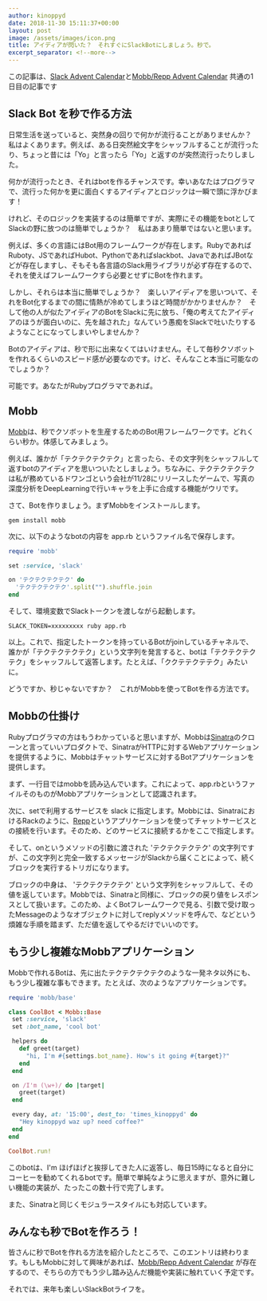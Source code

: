```yaml
---
author: kinoppyd
date: 2018-11-30 15:11:37+00:00
layout: post
image: /assets/images/icon.png
title: アイディアが閃いた？　それすぐにSlackBotにしましょう。秒で。
excerpt_separator: <!--more-->
---
```


この記事は、[Slack Advent Calendar](https://qiita.com/advent-calendar/2018/slack)と[Mobb/Repp Advent Calendar](https://qiita.com/advent-calendar/2018/mobb-repp) 共通の1日目の記事です





## Slack Bot を秒で作る方法


日常生活を送っていると、突然身の回りで何かが流行ることがありませんか？　私はよくあります。例えば、ある日突然絵文字をシャッフルすることが流行ったり、ちょっと昔には「Yo」と言ったら「Yo」と返すのが突然流行ったりしました。

何かが流行ったとき、それはbotを作るチャンスです。幸いあなたはプログラマで、流行った何かを更に面白くするアイディアとロジックは一瞬で頭に浮かびます！

けれど、そのロジックを実装するのは簡単ですが、実際にその機能をbotとしてSlackの野に放つのは簡単でしょうか？　私はあまり簡単ではないと思います。

例えば、多くの言語にはBot用のフレームワークが存在します。RubyであればRuboty、JSであればHubot、Pythonであればslackbot、JavaであればJBotなどが存在しますし、そもそも各言語のSlack用ライブラリが必ず存在するので、それを使えばフレームワークすら必要とせずにBotを作れます。

しかし、それらは本当に簡単でしょうか？　楽しいアイディアを思いついて、それをBot化するまでの間に情熱が冷めてしまうほど時間がかかりませんか？　そして他の人が似たアイディアのBotをSlackに先に放ち、「俺の考えてたアイディアのほうが面白いのに、先を越された」なんていう愚痴をSlackで吐いたりするようなことになってしまいやしませんか？

Botのアイディアは、秒で形に出来なくてはいけません。そして毎秒クソボットを作れるくらいのスピード感が必要なのです。けど、そんなこと本当に可能なのでしょうか？

可能です。あなたがRubyプログラマであれば。

<!--more-->

## Mobb


[Mobb](https://github.com/kinoppyd/mobb)は、秒でクソボットを生産するためのBot用フレームワークです。どれくらい秒か。体感してみましょう。

例えば、誰かが「テクテクテクテク」と言ったら、その文字列をシャッフルして返すbotのアイディアを思いついたとしましょう。ちなみに、テクテクテクテクは私が務めているドワンゴという会社が11/28にリリースしたゲームで、写真の深度分析をDeepLearningで行いキャラを上手に合成する機能がウリです。

さて、Botを作りましょう。まずMobbをインストールします。

```shell-session
gem install mobb
```

次に、以下のようなbotの内容を app.rb というファイル名で保存します。

```ruby
require 'mobb'

set :service, 'slack'

on 'テクテクテクテク' do
  'テクテクテクテク'.split("").shuffle.join
end
```

そして、環境変数でSlackトークンを渡しながら起動します。

```shell-session
SLACK_TOKEN=xxxxxxxxx ruby app.rb
```

以上。これで、指定したトークンを持っているBotがjoinしているチャネルで、誰かが「テクテクテクテク」という文字列を発言すると、botは「テクテクテクテク」をシャッフルして返答します。たとえば、「ククテテクテテク」みたいに。

どうですか、秒じゃないですか？　これがMobbを使ってBotを作る方法です。


## Mobbの仕掛け


Rubyプログラマの方はもうわかっていると思いますが、Mobbは[Sinatra](http://sinatrarb.com/intro-ja.html)のクローンと言っていいプロダクトで、SinatraがHTTPに対するWebアプリケーションを提供するように、Mobbはチャットサービスに対するBotアプリケーションを提供します。

まず、一行目ではmobbを読み込んでいます。これによって、app.rbというファイルそのものがMobbアプリケーションとして認識されます。

次に、setで利用するサービスを slack に指定します。Mobbには、SinatraにおけるRackのように、[Repp](https://github.com/kinoppyd/repp)というアプリケーションを使ってチャットサービスとの接続を行います。そのため、どのサービスに接続するかをここで指定します。

そして、onというメソッドの引数に渡された 'テクテクテクテク' の文字列ですが、この文字列と完全一致するメッセージがSlackから届くことによって、続くブロックを実行するトリガになります。

ブロックの中身は、 'テクテクテクテク' という文字列をシャッフルして、その値を返しています。Mobbでは、Sinatraと同様に、ブロックの戻り値をレスポンスとして扱います。このため、よくBotフレームワークで見る、引数で受け取ったMessageのようなオブジェクトに対してreplyメソッドを呼んで、などという煩雑な手順を踏まず、ただ値を返してやるだけでいいのです。


## もう少し複雑なMobbアプリケーション


Mobbで作れるBotは、先に出たテクテクテクテクのような一発ネタ以外にも、もう少し複雑な事もできます。たとえば、次のようなアプリケーションです。

```ruby
require 'mobb/base'

class CoolBot < Mobb::Base
 set :service, 'slack'
 set :bot_name, 'cool bot'

 helpers do
   def greet(target)
     "hi, I'm #{settings.bot_name}. How's it going #{target}?"
   end
 end

 on /I'm (\w+)/ do |target|
   greet(target)
 end

 every day, at: '15:00', dest_to: 'times_kinoppyd' do
   "Hey kinoppyd waz up? need coffee?"
 end
end

CoolBot.run!
```

このbotは、I'm ほげほげと挨拶してきた人に返答し、毎日15時になると自分にコーヒーを勧めてくれるbotです。簡単で単純なように思えますが、意外に難しい機能の実装が、たったこの数十行で完了します。

また、Sinatraと同じくモジュラースタイルにも対応しています。


## みんなも秒でBotを作ろう！


皆さんに秒でBotを作れる方法を紹介したところで、このエントリは終わります。もしもMobbに対して興味があれば、[Mobb/Repp Advent Calendar](https://qiita.com/advent-calendar/2018/mobb-repp) が存在するので、そちらの方でもう少し踏み込んだ機能や実装に触れていく予定です。

それでは、来年も楽しいSlackBotライフを。

